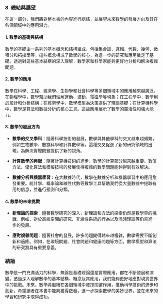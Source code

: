 ### 8. 總結與展望

在這一部分，我們將對整本書的內容進行總結，並展望未來數學的發展方向及其在各個領域中的應用潛力。

#### 1. 數學的基礎與結構

數學的基礎由一系列的基本概念和結構組成，包括集合論、邏輯、代數、幾何、微積分和拓撲學等。這些概念構成了數學的核心，為進一步的研究和應用奠定了基礎。透過對這些基本結構的深入理解，數學家和科學家能夠更好地分析和解決複雜問題。

#### 2. 數學的應用

數學在科學、工程、經濟學、生物學和社會科學等多個領域中的應用越來越廣泛。在物理學中，數學幫助我們理解運動、波動、電磁學等現象；在工程學中，數學用於設計和分析結構；在經濟學中，數學模型為決策提供了理論基礎；在計算機科學中，數學是算法和數據分析的核心工具。這些應用展示了數學的靈活性和強大能力。

#### 3. 數學的發展方向

- **數學的交叉學科**：隨著科學技術的發展，數學與其他學科的交叉越來越頻繁，例如生物數學、數據科學和計算數學等。這種交叉促進了新的研究領域的出現，為解決實際問題提供了新的視角。

- **計算數學的興起**：隨著計算機技術的進步，數學的計算部分越來越重要。數值方法、優化算法和模擬技術的發展使得複雜的數學問題能夠得到有效解決。

- **數據分析與機器學習**：在大數據時代，數學在數據分析和機器學習中的應用愈發重要。統計學、概率論和線性代數等數學工具幫助我們從大量數據中提取有用的信息，並進行預測和分類。

#### 4. 數學的未來挑戰

- **新理論的探索**：隨著數學研究的深入，新理論和方法的探索仍然是數學界的挑戰。例如，對於高維空間的研究、非線性系統的行為以及混沌理論等仍需進一步的發展。

- **應對複雜問題**：隨著社會的發展，許多問題變得越來越複雜，數學需要不斷創新和適應。例如，在環境問題、社會問題和健康問題等方面，數學模型和算法的研究將具有重要意義。

### 結論

數學是一門充滿活力的科學，無論是基礎理論還是實際應用，都在不斷發展和演變。透過深入理解數學的基本結構、概念及其應用，我們能夠更好地應對現實世界中的挑戰。未來，數學將繼續在各個領域中發揮關鍵作用，推動科學技術的進步和創新。希望讀者在本書中能夠獲得啟發，進一步探索數學的美妙世界，並在未來的學習和研究中取得成功。